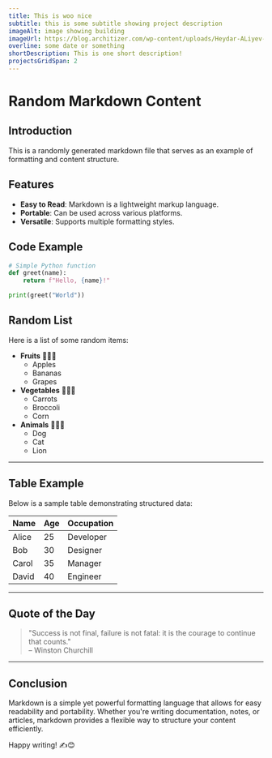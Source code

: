 ```yaml
---
title: This is woo nice
subtitle: this is some subtitle showing project description
imageAlt: image showing building
imageUrl: https://blog.architizer.com/wp-content/uploads/Heydar-ALiyev-Center-in-Baku_cropped.jpg
overline: some date or something
shortDescription: This is one short description!
projectsGridSpan: 2
---
```



# Random Markdown Content

## Introduction
This is a randomly generated markdown file that serves as an example of formatting and content structure.

## Features
- **Easy to Read**: Markdown is a lightweight markup language.
- **Portable**: Can be used across various platforms.
- **Versatile**: Supports multiple formatting styles.

## Code Example
```python
# Simple Python function
def greet(name):
    return f"Hello, {name}!"

print(greet("World"))
```

## Random List
Here is a list of some random items:

- **Fruits** 🍎🍌🍇
  - Apples
  - Bananas
  - Grapes
- **Vegetables** 🥕🥦🌽
  - Carrots
  - Broccoli
  - Corn
- **Animals** 🐶🐱🦁
  - Dog
  - Cat
  - Lion

---

## Table Example
Below is a sample table demonstrating structured data:

| Name    | Age | Occupation   |
|---------|-----|-------------|
| Alice   | 25  | Developer   |
| Bob     | 30  | Designer    |
| Carol   | 35  | Manager     |
| David   | 40  | Engineer    |

---

## Quote of the Day
> "Success is not final, failure is not fatal: it is the courage to continue that counts."  
> – Winston Churchill

---

## Conclusion
Markdown is a simple yet powerful formatting language that allows for easy readability and portability. Whether you're writing documentation, notes, or articles, markdown provides a flexible way to structure your content efficiently.

Happy writing! ✍️😊
